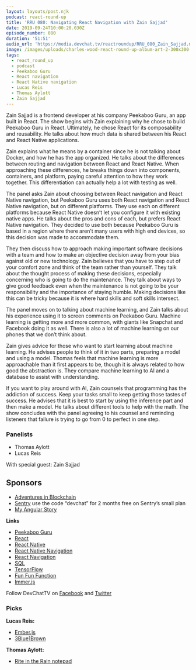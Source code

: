 ```yaml
---
layout: layouts/post.njk
podcast: react-round-up
title: 'RRU 080: Navigating React Navigation with Zain Sajjad'
date: 2019-09-24T10:00:20.030Z
episode_number: 080
duration: '51:51'
audio_url: 'https://media.devchat.tv/reactroundup/RRU_080_Zain_Sajjad.mp3'
image: /images/uploads/charles-wood-react-round-up-album-art-2-300x300-1.jpg
tags:
  - react_round_up
  - podcast
  - Peekaboo Guru
  - React navigation
  - React Native navigation
  - Lucas Reis
  - Thomas Aylott
  - Zain Sajjad
---
```

Zain Sajjad is a frontend developer at his company Peekaboo Guru, an app built in React. The show begins with Zain explaining why he chose to build Peekaboo Guru in React. Ultimately, he chose React for its composability and reusability. He talks about how much data is shared between his React and React Native applications.

Zain explains what he means by a container since he is not talking about Docker, and how he has the app organized. He talks about the differences between routing and navigation between React and React Native. When approaching these differences, he breaks things down into components, containers, and platform, paying careful attention to how they work together. This differentiation can actually help a lot with testing as well. 

The panel asks Zain about choosing between React navigation and React Native navigation, but Peekaboo Guru uses both React navigation and React Native navigation, but on different platforms. They use each on different platforms because React Native doesn’t let you configure it with existing native apps. He talks about the pros and cons of each, but prefers React Native navigation. They decided to use both because Peekaboo Guru is based in a region where there aren’t many users with high end devices, so this decision was made to accommodate them. 

They then discuss how to approach making important software decisions with a team and how to make an objective decision away from your bias against old or new technology. Zain believes that you have to step out of your comfort zone and think of the team rather than yourself. They talk about the thought process of making these decisions, especially concerning who is going to do the maintenance. They talk about ways to give good feedback even when the maintenance is not going to be your responsibility and the importance of staying humble. Making decisions like this can be tricky because it is where hard skills and soft skills intersect. 

The panel moves on to talking about machine learning, and Zain talks about his experience using it to screen comments on Peekaboo Guru. Machine learning is getting more and more common, with giants like Snapchat and Facebook doing it as well. There is also a lot of machine learning on our phones that we don’t think about.

Zain gives advice for those who want to start learning about machine learning. He advises people to think of it in two parts, preparing a model and using a model. Thomas feels that machine learning is more approachable than it first appears to be, though it is always related to how good the abstraction is. They compare machine learning to AI and a database to assist with understanding. 

If you want to play around with AI, Zain counsels that programming has the addiction of success. Keep your tasks small to keep getting those tastes of success. He advises that it is best to start by using the inference part and then make a model. He talks about different tools to help with the math. The show concludes with the panel agreeing to his counsel and reminding listeners that failure is trying to go from 0 to perfect in one step.  


### **Panelists**



*   Thomas Aylott
*   Lucas Reis

With special guest: Zain Sajjad


## **Sponsors**



*   [Adventures in Blockchain](https://devchat.tv/adventures-in-blockchain/)
*   [Sentry](http://sentry.io/) use the code “devchat” for 2 months free on Sentry’s small plan
*   [My Angular Story](https://devchat.tv/my-angular-story/)

**Links**



*   [Peekaboo Guru](https://peekaboo.guru/)
*   [React](https://reactjs.org/)
*   [React Native](https://facebook.github.io/react-native/)
*   [React Native Navigation](https://github.com/wix/react-native-navigation)
*   [React Navigation](https://reactnavigation.org/)
*   [SQL](https://www.w3schools.com/sql/)
*   [TensorFlow](https://www.tensorflow.org/)
*   [Fun Fun Function](https://medium.com/humans-create-software)
*   [Immer.js](https://immerjs.github.io/)

Follow DevChatTV on [Facebook](https://www.facebook.com/DevChattv/?__tn__=%2Cd%2CP-R&eid=ARDBDrBnK71PDmx_8gE_IeIEo5SnM7cyzylVBjAwfaOo1ck_6q3GXuRBfaUQZaWVvFGyEVjrhDwnS_tV) and [Twitter](https://twitter.com/devchattv?lang=en)


### **Picks**

**Lucas Reis:**



*   [Ember.js](https://emberjs.com/)
*   [3Blue1Brown](https://www.youtube.com/channel/UCYO_jab_esuFRV4b17AJtAw/featured)

**Thomas Aylott:**



*   [Rite in the Rain notepad](https://www.riteintherain.com/shop-products)

<!-- Docs to Markdown version 1.0β17 -->
